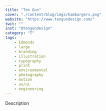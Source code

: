 ```yaml
---
title: "Ten Gun"
cover: "./content/blog/imgs/hamburgers.png"
website: "https://www.tengundesign.com/"
twit: ""
inst: "@tengundesign"
category: "T"
tags:
    - Edmonds
    - large
    - branding
    - illustration
    - typography
    - print
    - environmental
    - photography
    - motion
    - ux/ui
    - engineering
---
```


Description
